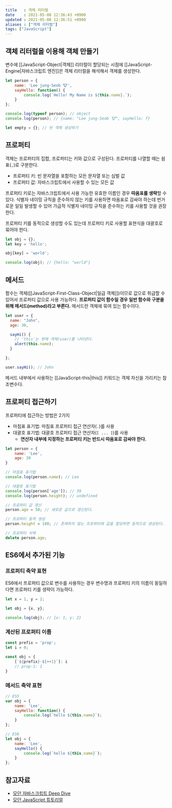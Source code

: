 ```yaml
---
title   : 객체 리터럴
date    : 2021-05-08 12:36:43 +0900
updated : 2021-05-08 12:36:51 +0900
aliases : ["객체 리터럴"]
tags: ["JavaScript"]
---
```

## 객체 리터럴을 이용해 객체 만들기 
변수에 [[JavaScript-Object|객체]] 리터럴이 할당되는 시점에 [[JavaScript-Engine|자바스크립트 엔진]]은 객체 리터럴을 해석해서 객체를 생성한다.
```javascript
let person = {
    name: 'Lee jung-Seob 🐮',
    sayHello: function() {
        console.log(`Hello! My Name is ${this.name}.`);
    }
};

console.log(typeof person); // object 
console.log(person); // {name: "Lee jung-Seob 🐮", sayHello: f}

let empty = {}; // 빈 객체 생성하기 
```

## 프로퍼티  
객체는 프로퍼티의 집합, 프로퍼티는 키와 값으로 구성된다.  프로퍼티를 나열할 때는 쉼표(`,`)로 구분한다.  
- 프로퍼티 키: 빈 문자열을 포함하는 모든 문자열 또는 심벌 값
- 프로퍼티 값: 자바스크립트에서 사용할 수 있는 모든 값  

프로퍼티 키로는 자바스크립트에서 사용 가능한 유효한 이름인 경우 **따옴표를 생략**할 수 있다. 식별자 네이밍 규칙을 준수하지 않는 키를 사용하면 따옴표로 감싸야 하는데 번거로운 일일 발생할 수 있어 가급적 식별자 네이밍 규칙을 준수하는 키를 사용할 것을 권장한다.  

프로퍼티 키를 동적으로 생성할 수도 있는데 프로퍼티 키로 사용할 표현식을 대괄호로 묶어야 한다. 
```javascript
let obj = {};
let key = 'hello';

obj[key] = 'world';

console.log(obj); // {hello: "world"}
```

## 메서드  
함수는 객체([[JavaScript-First-Class-Object|일급 객체]])이므로 값으로 취급할 수 있어서 프로퍼티 값으로 사용 가능하다. **프로퍼티 값이 함수일 경우 일반 함수와 구분을 위해 메서드(method)라고 부른다.** 메서드란 객체에 묶여 있는 함수이다.  
```javascript
let user = {
  name: "John",
  age: 30,

  sayHi() {
    // 'this'는 현재 객체(user)를 나타낸다.
    alert(this.name);
  }

};

user.sayHi(); // John
```
메서드 내부에서 사용하는 [[JavaScript-this|this]] 키워드는 객체 자신을 가리키는 참조변수다. 

## 프로퍼티 접근하기  
프로퍼티에 접근하는 방법은 2가지  
- 마침표 표기법: 마침표 프로퍼티 접근 연산자(`.`)를 사용
- 대괄호 표기법: 대괄호 프로퍼티 접근 연산자(`[ ... ]`)를 사용  
  - **연산자 내부에 지정하는 프로퍼티 키는 반드시 따옴표로 감싸야 한다.** 

```javascript
let person = {
    name: 'Lee',
    age: 39 
}

// 마침표 표기법
console.log(person.name); // Lee

// 대괄호 표기법
console.log(person['age']); // 39 
console.log(person.height); // undefined

// 프로퍼티 값 갱신
person.age = 50; // 새로운 값으로 갱신된다. 

// 프로퍼티 동적 생성
person.height = 180; // 존재하지 않는 프로퍼티에 값을 할당하면 동적으로 생성된다.  

// 프로퍼티 삭제  
delete person.age; 
```

## ES6에서 추가된 기능  

### 프로퍼티 축약 표현 
ES6에서 프로퍼티 값으로 변수를 사용하는 경우 변수명과 프로퍼티 키의 이름이 동일하다면 프로퍼티 키를 생략이 가능하다.  
```javascript
let x = 1, y = 2;

let obj = {x, y};

console.log(obj); // {x: 1, y: 2}
```

### 계산된 프로퍼티 이름 
```javascript
const prefix = 'prop';
let i = 0;

const obj = {
    [`${prefix}-${++1}`]: i 
    // prop-1: 1 
}
```

### 메서드 축약 표현  
```javascript
// ES5
var obj = {
    name: 'Lee',
    sayHello: function() {
        console.log(`hello ${this.name}`);
    }
};

// ES6
let obj = {
    name: 'Lee',
    sayHello() {
        console.log(`hello ${this.name}`);
    }
};
```

## 참고자료
- [모던 자바스크립트 Deep Dive](http://www.kyobobook.co.kr/product/detailViewKor.laf?ejkGb=KOR&mallGb=KOR&barcode=9791158392239&orderClick=LEa&Kc=)
- [모던 JavaScript 튜토리얼](https://ko.javascript.info/)